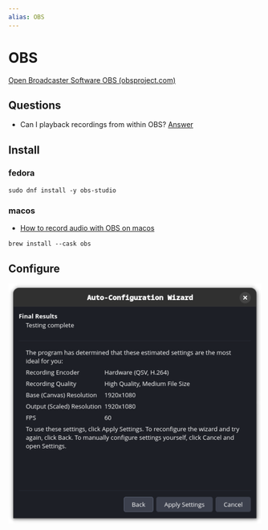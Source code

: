 ```yaml
---
alias: OBS
---
```

# OBS

[Open Broadcaster Software  OBS (obsproject.com)](https://obsproject.com/)

## Questions

- Can I playback recordings from within OBS? [Answer](questions/playback-recordings.md)
## Install

### fedora

```shell
sudo dnf install -y obs-studio
```
### macos

- [How to record audio with OBS on macos](questions/record-audio-macos.md)
 
```shell
brew install --cask obs
```


## Configure

![](assets/obs-auto-configuration-wizard.png)
